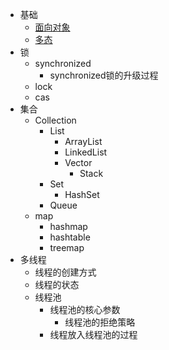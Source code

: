 - 基础
  - [面向对象](spring/test1.md)
  - [多态](spring/test2.md)
- 锁
  - synchronized
    - synchronized锁的升级过程
  - lock
  - cas
- 集合
  - Collection
    - List
      - ArrayList
      - LinkedList
      - Vector
        - Stack
    - Set
      - HashSet
    - Queue
  - map
    - hashmap
    - hashtable
    - treemap
- 多线程
  - 线程的创建方式
  - 线程的状态
  - 线程池
    - 线程池的核心参数
      - 线程池的拒绝策略
    - 线程放入线程池的过程


